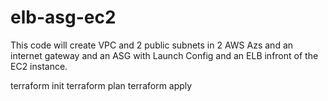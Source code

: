 # elb-asg-ec2

This code will create VPC and 2 public subnets in 2 AWS Azs and an internet gateway and an ASG with Launch Config and an ELB infront of the EC2 instance.

terraform init
terraform plan
terraform apply
